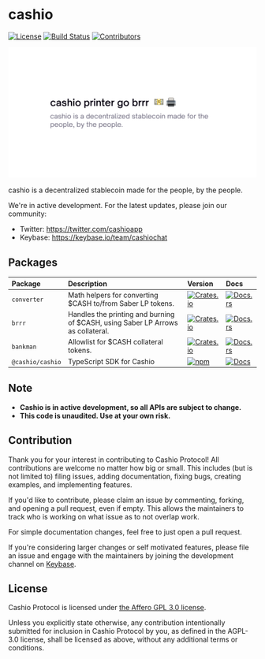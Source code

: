 # cashio

[![License](https://img.shields.io/crates/l/bankman)](https://github.com/cashioapp/cashio/blob/master/LICENSE.md)
[![Build Status](https://img.shields.io/github/workflow/status/cashioapp/cashio/E2E/master)](https://github.com/cashioapp/cashio/actions/workflows/programs-e2e.yml?query=branch%3Amaster)
[![Contributors](https://img.shields.io/github/contributors/cashioapp/cashio)](https://github.com/cashioapp/cashio/graphs/contributors)

![Cashio](/images/cashio.png)

cashio is a decentralized stablecoin made for the people, by the people.

We're in active development. For the latest updates, please join our community:

- Twitter: https://twitter.com/cashioapp
- Keybase: https://keybase.io/team/cashiochat

## Packages

| Package          | Description                                                                     | Version                                                                                                 | Docs                                                                                   |
| :--------------- | :------------------------------------------------------------------------------ | :------------------------------------------------------------------------------------------------------ | :------------------------------------------------------------------------------------- |
| `converter`      | Math helpers for converting $CASH to/from Saber LP tokens.                      | [![Crates.io](https://img.shields.io/crates/v/converter)](https://crates.io/crates/converter)           | [![Docs.rs](https://docs.rs/converter/badge.svg)](https://docs.rs/converter)           |
| `brrr`           | Handles the printing and burning of $CASH, using Saber LP Arrows as collateral. | [![Crates.io](https://img.shields.io/crates/v/brrr)](https://crates.io/crates/brrr)                     | [![Docs.rs](https://docs.rs/brrr/badge.svg)](https://docs.rs/brrr)                     |
| `bankman`        | Allowlist for $CASH collateral tokens.                                          | [![Crates.io](https://img.shields.io/crates/v/bankman)](https://crates.io/crates/bankman)               | [![Docs.rs](https://docs.rs/bankman/badge.svg)](https://docs.rs/cashio)                |
| `@cashio/cashio` | TypeScript SDK for Cashio                                                       | [![npm](https://img.shields.io/npm/v/@cashio/cashio.svg)](https://www.npmjs.com/package/@cashio/cashio) | [![Docs](https://img.shields.io/badge/docs-typedoc-blue)](https://docs.cashio.app/ts/) |

## Note

- **Cashio is in active development, so all APIs are subject to change.**
- **This code is unaudited. Use at your own risk.**

## Contribution

Thank you for your interest in contributing to Cashio Protocol! All contributions are welcome no
matter how big or small. This includes (but is not limited to) filing issues,
adding documentation, fixing bugs, creating examples, and implementing features.

If you'd like to contribute, please claim an issue by commenting, forking, and
opening a pull request, even if empty. This allows the maintainers to track who
is working on what issue as to not overlap work.

For simple documentation changes, feel free to just open a pull request.

If you're considering larger changes or self motivated features, please file an issue
and engage with the maintainers by joining the development channel on [Keybase](https://keybase.io/team/cashiochat).

## License

Cashio Protocol is licensed under [the Affero GPL 3.0 license](/LICENSE.txt).

Unless you explicitly state otherwise, any contribution intentionally submitted for inclusion in Cashio Protocol by you, as defined in the AGPL-3.0 license, shall be licensed as above, without any additional terms or conditions.
